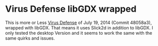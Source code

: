 Virus Defense libGDX wrapped
==========================
This is more or Less [Virus Defense](https://github.com/Valep42/VirusDefense) of July 19, 2014 (Commit 48058a3), wrapped with libGDX. That means it uses Slick2d in addition to libGDX.
I only tested the desktop Version and it seems to work the same with the same quirks and issues.
  
